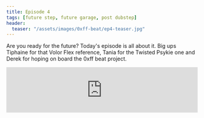 ```yaml
---
title: Episode 4
tags: [future step, future garage, post dubstep]
header:
  teaser: "/assets/images/0xff-beat/ep4-teaser.jpg"
---
```


Are you ready for the future? Today's episode is all about it.
Big ups Tiphaine for that Volor Flex reference, Tania for the Twisted Psykie one and Derek for hoping on board the 0xff beat project.

<iframe width="100%" height="120" src="https://www.mixcloud.com/widget/iframe/?hide_cover=1&light=1&feed=%2F0xff-beat%2F0xff-beat-episode-4%2F" frameborder="0" ></iframe>